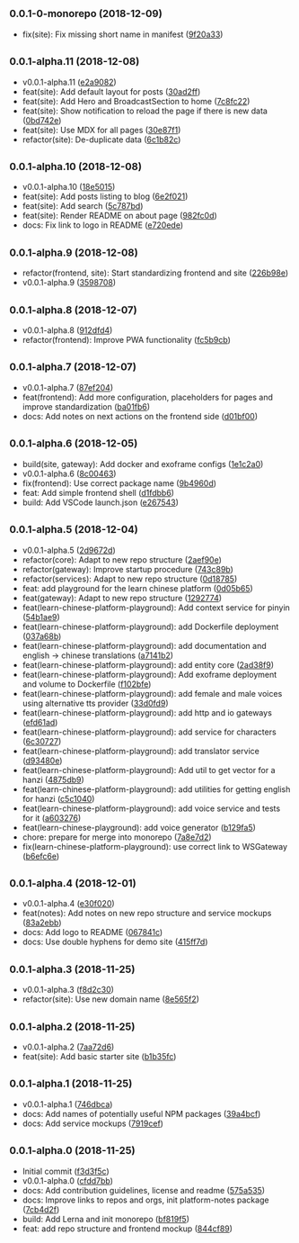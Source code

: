 ## <small>0.0.1-0-monorepo (2018-12-09)</small>

* fix(site): Fix missing short name in manifest ([9f20a33](https://gitlab.com/pojntfx/learn-chinese-platform/commit/9f20a33))



## <small>0.0.1-alpha.11 (2018-12-08)</small>

* v0.0.1-alpha.11 ([e2a9082](https://gitlab.com/pojntfx/learn-chinese-platform/commit/e2a9082))
* feat(site): Add default layout for posts ([30ad2ff](https://gitlab.com/pojntfx/learn-chinese-platform/commit/30ad2ff))
* feat(site): Add Hero and BroadcastSection to home ([7c8fc22](https://gitlab.com/pojntfx/learn-chinese-platform/commit/7c8fc22))
* feat(site): Show notification to reload the page if there is new data ([0bd742e](https://gitlab.com/pojntfx/learn-chinese-platform/commit/0bd742e))
* feat(site): Use MDX for all pages ([30e87f1](https://gitlab.com/pojntfx/learn-chinese-platform/commit/30e87f1))
* refactor(site): De-duplicate data ([6c1b82c](https://gitlab.com/pojntfx/learn-chinese-platform/commit/6c1b82c))



## <small>0.0.1-alpha.10 (2018-12-08)</small>

* v0.0.1-alpha.10 ([18e5015](https://gitlab.com/pojntfx/learn-chinese-platform/commit/18e5015))
* feat(site): Add posts listing to blog ([6e2f021](https://gitlab.com/pojntfx/learn-chinese-platform/commit/6e2f021))
* feat(site): Add search ([5c787bd](https://gitlab.com/pojntfx/learn-chinese-platform/commit/5c787bd))
* feat(site): Render README on about page ([982fc0d](https://gitlab.com/pojntfx/learn-chinese-platform/commit/982fc0d))
* docs: Fix link to logo in README ([e720ede](https://gitlab.com/pojntfx/learn-chinese-platform/commit/e720ede))



## <small>0.0.1-alpha.9 (2018-12-08)</small>

* refactor(frontend, site): Start standardizing frontend and site ([226b98e](https://gitlab.com/pojntfx/learn-chinese-platform/commit/226b98e))
* v0.0.1-alpha.9 ([3598708](https://gitlab.com/pojntfx/learn-chinese-platform/commit/3598708))



## <small>0.0.1-alpha.8 (2018-12-07)</small>

* v0.0.1-alpha.8 ([912dfd4](https://gitlab.com/pojntfx/learn-chinese-platform/commit/912dfd4))
* refactor(frontend): Improve PWA functionality ([fc5b9cb](https://gitlab.com/pojntfx/learn-chinese-platform/commit/fc5b9cb))



## <small>0.0.1-alpha.7 (2018-12-07)</small>

* v0.0.1-alpha.7 ([87ef204](https://gitlab.com/pojntfx/learn-chinese-platform/commit/87ef204))
* feat(frontend): Add more configuration, placeholders for pages and improve standardization ([ba01fb6](https://gitlab.com/pojntfx/learn-chinese-platform/commit/ba01fb6))
* docs: Add notes on next actions on the frontend side ([d01bf00](https://gitlab.com/pojntfx/learn-chinese-platform/commit/d01bf00))



## <small>0.0.1-alpha.6 (2018-12-05)</small>

* build(site, gateway): Add docker and exoframe configs ([1e1c2a0](https://gitlab.com/pojntfx/learn-chinese-platform/commit/1e1c2a0))
* v0.0.1-alpha.6 ([8c00463](https://gitlab.com/pojntfx/learn-chinese-platform/commit/8c00463))
* fix(frontend): Use correct package name ([9b4960d](https://gitlab.com/pojntfx/learn-chinese-platform/commit/9b4960d))
* feat: Add simple frontend shell ([d1fdbb6](https://gitlab.com/pojntfx/learn-chinese-platform/commit/d1fdbb6))
* build: Add VSCode launch.json ([e267543](https://gitlab.com/pojntfx/learn-chinese-platform/commit/e267543))



## <small>0.0.1-alpha.5 (2018-12-04)</small>

* v0.0.1-alpha.5 ([2d9672d](https://gitlab.com/pojntfx/learn-chinese-platform/commit/2d9672d))
* refactor(core): Adapt to new repo structure ([2aef90e](https://gitlab.com/pojntfx/learn-chinese-platform/commit/2aef90e))
* refactor(gateway): Improve startup procedure ([743c89b](https://gitlab.com/pojntfx/learn-chinese-platform/commit/743c89b))
* refactor(services): Adapt to new repo structure ([0d18785](https://gitlab.com/pojntfx/learn-chinese-platform/commit/0d18785))
* feat: add playground for the learn chinese platform ([0d05b65](https://gitlab.com/pojntfx/learn-chinese-platform/commit/0d05b65))
* feat(gateway): Adapt to new repo structure ([1292774](https://gitlab.com/pojntfx/learn-chinese-platform/commit/1292774))
* feat(learn-chinese-platform-playground): Add context service for pinyin ([54b1ae9](https://gitlab.com/pojntfx/learn-chinese-platform/commit/54b1ae9))
* feat(learn-chinese-platform-playground): add Dockerfile deployment ([037a68b](https://gitlab.com/pojntfx/learn-chinese-platform/commit/037a68b))
* feat(learn-chinese-platform-playground): add documentation and english -> chinese translations ([a7141b2](https://gitlab.com/pojntfx/learn-chinese-platform/commit/a7141b2))
* feat(learn-chinese-platform-playground): add entity core ([2ad38f9](https://gitlab.com/pojntfx/learn-chinese-platform/commit/2ad38f9))
* feat(learn-chinese-platform-playground): Add exoframe deployment and volume to Dockerfile ([f102bfe](https://gitlab.com/pojntfx/learn-chinese-platform/commit/f102bfe))
* feat(learn-chinese-platform-playground): add female and male voices using alternative tts provider ([33d0fd9](https://gitlab.com/pojntfx/learn-chinese-platform/commit/33d0fd9))
* feat(learn-chinese-platform-playground): add http and io gateways ([efd61ad](https://gitlab.com/pojntfx/learn-chinese-platform/commit/efd61ad))
* feat(learn-chinese-platform-playground): add service for characters ([6c30727](https://gitlab.com/pojntfx/learn-chinese-platform/commit/6c30727))
* feat(learn-chinese-platform-playground): add translator service ([d93480e](https://gitlab.com/pojntfx/learn-chinese-platform/commit/d93480e))
* feat(learn-chinese-platform-playground): Add util to get vector for a hanzi ([4875db9](https://gitlab.com/pojntfx/learn-chinese-platform/commit/4875db9))
* feat(learn-chinese-platform-playground): add utilities for getting english for hanzi ([c5c1040](https://gitlab.com/pojntfx/learn-chinese-platform/commit/c5c1040))
* feat(learn-chinese-platform-playground): add voice service and tests for it ([a603276](https://gitlab.com/pojntfx/learn-chinese-platform/commit/a603276))
* feat(learn-chinese-playground): add voice generator ([b129fa5](https://gitlab.com/pojntfx/learn-chinese-platform/commit/b129fa5))
* chore: prepare for merge into monorepo ([7a8e7d2](https://gitlab.com/pojntfx/learn-chinese-platform/commit/7a8e7d2))
* fix(learn-chinese-platform-playground): use correct link to WSGateway ([b6efc6e](https://gitlab.com/pojntfx/learn-chinese-platform/commit/b6efc6e))



## <small>0.0.1-alpha.4 (2018-12-01)</small>

* v0.0.1-alpha.4 ([e30f020](https://gitlab.com/pojntfx/learn-chinese-platform/commit/e30f020))
* feat(notes): Add notes on new repo structure and service mockups ([83a2ebb](https://gitlab.com/pojntfx/learn-chinese-platform/commit/83a2ebb))
* docs: Add logo to README ([067841c](https://gitlab.com/pojntfx/learn-chinese-platform/commit/067841c))
* docs: Use double hyphens for demo site ([415ff7d](https://gitlab.com/pojntfx/learn-chinese-platform/commit/415ff7d))



## <small>0.0.1-alpha.3 (2018-11-25)</small>

* v0.0.1-alpha.3 ([f8d2c30](https://gitlab.com/pojntfx/learn-chinese-platform/commit/f8d2c30))
* refactor(site): Use new domain name ([8e565f2](https://gitlab.com/pojntfx/learn-chinese-platform/commit/8e565f2))



## <small>0.0.1-alpha.2 (2018-11-25)</small>

* v0.0.1-alpha.2 ([7aa72d6](https://gitlab.com/pojntfx/learn-chinese-platform/commit/7aa72d6))
* feat(site): Add basic starter site ([b1b35fc](https://gitlab.com/pojntfx/learn-chinese-platform/commit/b1b35fc))



## <small>0.0.1-alpha.1 (2018-11-25)</small>

* v0.0.1-alpha.1 ([746dbca](https://gitlab.com/pojntfx/learn-chinese-platform/commit/746dbca))
* docs: Add names of potentially useful NPM packages ([39a4bcf](https://gitlab.com/pojntfx/learn-chinese-platform/commit/39a4bcf))
* docs: Add service mockups ([7919cef](https://gitlab.com/pojntfx/learn-chinese-platform/commit/7919cef))



## <small>0.0.1-alpha.0 (2018-11-25)</small>

* Initial commit ([f3d3f5c](https://gitlab.com/pojntfx/learn-chinese-platform/commit/f3d3f5c))
* v0.0.1-alpha.0 ([cfdd7bb](https://gitlab.com/pojntfx/learn-chinese-platform/commit/cfdd7bb))
* docs: Add contribution guidelines, license and readme ([575a535](https://gitlab.com/pojntfx/learn-chinese-platform/commit/575a535))
* docs: Improve links to repos and orgs, init platform-notes package ([7cb4d2f](https://gitlab.com/pojntfx/learn-chinese-platform/commit/7cb4d2f))
* build: Add Lerna and init monorepo ([bf819f5](https://gitlab.com/pojntfx/learn-chinese-platform/commit/bf819f5))
* feat: add repo structure and frontend mockup ([844cf89](https://gitlab.com/pojntfx/learn-chinese-platform/commit/844cf89))



